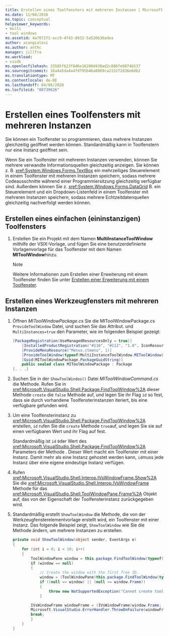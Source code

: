 ```yaml
---
title: Erstellen eines Toolfensters mit mehreren Instanzen | Microsoft Docs
ms.date: 11/04/2016
ms.topic: conceptual
helpviewer_keywords:
- multi
- tool windows
ms.assetid: 4a7872f1-acc9-4f43-8932-5a526b36adea
author: acangialosi
ms.author: anthc
manager: jillfra
ms.workload:
- vssdk
ms.openlocfilehash: 33585f623f846e16200d430ad2c886fe0874b537
ms.sourcegitcommit: 16a4a5da4a4fd795b46a0869ca2152f2d36e6db2
ms.translationtype: MT
ms.contentlocale: de-DE
ms.lasthandoff: 04/06/2020
ms.locfileid: "80739626"
---
```

# <a name="create-a-multi-instance-tool-window"></a>Erstellen eines Toolfensters mit mehreren Instanzen
Sie können ein Toolfenster so programmieren, dass mehrere Instanzen gleichzeitig geöffnet werden können. Standardmäßig kann in Toolfenstern nur eine Instanz geöffnet sein.

Wenn Sie ein Toolfenster mit mehreren Instanzen verwenden, können Sie mehrere verwandte Informationsquellen gleichzeitig anzeigen. Sie können z. B. <xref:System.Windows.Forms.TextBox> ein mehrzeiliges Steuerelement in einem Toolfenster mit mehreren Instanzen speichern, sodass mehrere Codeausschnitte während einer Programmiersitzung gleichzeitig verfügbar sind. Außerdem können Sie z. <xref:System.Windows.Forms.DataGrid> B. ein Steuerelement und ein Dropdown-Listenfeld in einem Toolfenster mit mehreren Instanzen speichern, sodass mehrere Echtzeitdatenquellen gleichzeitig nachverfolgt werden können.

## <a name="create-a-basic-single-instance-tool-window"></a>Erstellen eines einfachen (eininstanzigen) Toolfensters

1. Erstellen Sie ein Projekt mit dem Namen **MultiInstanceToolWindow** mithilfe der VSIX-Vorlage, und fügen Sie eine benutzerdefinierte Vorlagenvorlage für das Toolfenster mit dem Namen **MIToolWindow**hinzu.

    > [!NOTE]
    > Weitere Informationen zum Erstellen einer Erweiterung mit einem Toolfenster finden Sie unter [Erstellen einer Erweiterung mit einem Toolfenster](../extensibility/creating-an-extension-with-a-tool-window.md).

## <a name="make-a-tool-window-multi-instance"></a>Erstellen eines Werkzeugfensters mit mehreren Instanzen

1. Öffnen *MIToolWindowPackage.cs* Sie die MIToolWindowPackage.cs `ProvideToolWindow` Datei, und suchen Sie das Attribut. und `MultiInstances=true` den Parameter, wie im folgenden Beispiel gezeigt:

    ```csharp
    [PackageRegistration(UseManagedResourcesOnly = true)]
        [InstalledProductRegistration("#110", "#112", "1.0", IconResourceID = 400)] // Info on this package for Help/About
        [ProvideMenuResource("Menus.ctmenu", 1)]
        [ProvideToolWindow(typeof(MultiInstanceToolWindow.MIToolWindow), MultiInstances = true)]
        [Guid(MIToolWindowPackage.PackageGuidString)]
        public sealed class MIToolWindowPackage : Package
    {. . .}
    ```

2. Suchen Sie in der `ShowToolWindos()` Datei *MIToolWindowCommand.cs* die Methode. Rufen Sie in <xref:Microsoft.VisualStudio.Shell.Package.FindToolWindow%2A> dieser Methode `create` die `false` Methode auf, und legen Sie ihr Flag `id` so fest, dass sie durch vorhandene Toolfensterinstanzen iteriert, bis eine verfügbare gefunden wird.

3. Um eine Toolfensterinstanz zu <xref:Microsoft.VisualStudio.Shell.Package.FindToolWindow%2A> erstellen, `id` rufen Sie die `create` Methode `true`auf, und legen Sie sie auf einen verfügbaren Wert und ihr Flag auf fest.

    Standardmäßig ist `id` `0`der Wert des <xref:Microsoft.VisualStudio.Shell.Package.FindToolWindow%2A> Parameters der Methode . Dieser Wert macht ein Toolfenster mit einer Instanz. Damit mehr als eine Instanz gehostet werden kann, `id`muss jede Instanz über eine eigene eindeutige Instanz verfügen.

4. Rufen <xref:Microsoft.VisualStudio.Shell.Interop.IVsWindowFrame.Show%2A> Sie die <xref:Microsoft.VisualStudio.Shell.Interop.IVsWindowFrame> Methode für das <xref:Microsoft.VisualStudio.Shell.ToolWindowPane.Frame%2A> Objekt auf, das von der Eigenschaft der Toolfensterinstanz zurückgegeben wird.

5. Standardmäßig erstellt `ShowToolWindow` die Methode, die von der Werkzeugfensterelementvorlage erstellt wird, ein Toolfenster mit einer Instanz. Das folgende Beispiel zeigt, `ShowToolWindow` wie Sie die Methode ändern, um mehrere Instanzen zu erstellen.

    ```csharp
    private void ShowToolWindow(object sender, EventArgs e)
    {
        for (int i = 0; i < 10; i++)
        {
            ToolWindowPane window = this.package.FindToolWindow(typeof(MIToolWindow), i, false);
            if (window == null)
            {
                // Create the window with the first free ID.
                window = (ToolWindowPane)this.package.FindToolWindow(typeof(MIToolWindow), i, true);
                if ((null == window) || (null == window.Frame))
                {
                    throw new NotSupportedException("Cannot create tool window");
                }

            IVsWindowFrame windowFrame = (IVsWindowFrame)window.Frame;
            Microsoft.VisualStudio.ErrorHandler.ThrowOnFailure(windowFrame.Show());
            break;
            }
        }
    }
    ```
